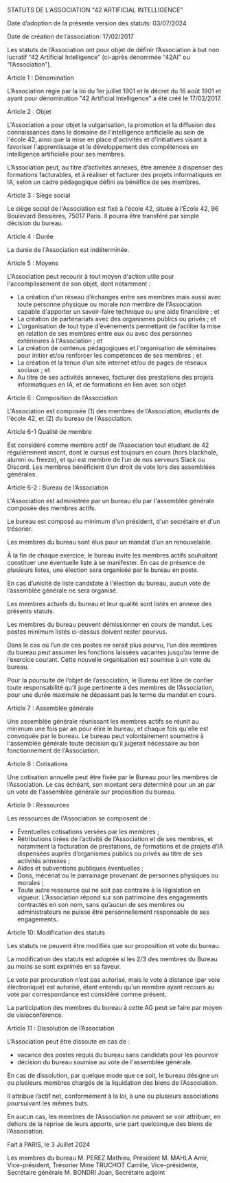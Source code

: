 STATUTS DE L'ASSOCIATION "42 ARTIFICIAL INTELLIGENCE"

Date d’adoption de la présente version des statuts: 03/07/2024

Date de création de l’association: 17/02/2017

Les statuts de l’Association ont pour objet de définir l’Association à but non lucratif
“42 Artificial Intelligence” (ci-après dénommée “42AI” ou “l’Association”).

Article 1 : Dénomination

L’Association régie par la loi du 1er juillet 1901 et le décret du 16 août 1901 et ayant
pour dénomination "42 Artificial Intelligence" a été créé le 17/02/2017.

Article 2 : Objet

L'Association a pour objet la vulgarisation, la promotion et la diffusion des
connaissances dans le domaine de l'intelligence artificielle au sein de l'école 42, ainsi
que la mise en place d'activités et d'initiatives visant à favoriser l'apprentissage et le
développement des compétences en intelligence artificielle pour ses membres.

L’Association peut, au titre d’activités annexes, être amenée à dispenser des formations
facturables, et à réaliser et facturer des projets informatiques en IA, selon un cadre
pédagogique défini au bénéfice de ses membres.

Article 3 : Siège social

Le siège social de l'Association est fixé à l'école 42, située à l’École 42, 96 Boulevard
Bessières, 75017 Paris.
Il pourra être transféré par simple décision du bureau.

Article 4 : Durée

La durée de l'Association est indéterminée.

Article 5 : Moyens

L'Association peut recourir à tout moyen d'action utile pour l'accomplissement de son
objet, dont notamment :
  - La création d'un réseau d’échanges entre ses membres mais aussi avec toute
personne physique ou morale non membre de l'Association capable d'apporter
un savoir-faire technique ou une aide financière ; et
- La création de partenariats avec des organismes publics ou privés ; et
- L'organisation de tout type d'événements permettant de faciliter la mise en
relation de ses membres entre eux ou avec des personnes extérieures à
l'Association ; et
- La création de contenus pédagogiques et l'organisation de séminaires pour initier
et/ou renforcer les compétences de ses membres ; et
- La création et la tenue d’un site internet et/ou de pages de réseaux sociaux ; et
- Au titre de ses activités annexes, facturer des prestations des projets
informatiques en IA, et de formations en lien avec son objet

Article 6 : Composition de l’Association

L'Association est composée (1) des membres de l’Association, étudiants de l'école 42, et
(2) du bureau de l'Association.

Article 6-1 Qualité de membre

Est considéré comme membre actif de l’Association tout étudiant de 42 régulièrement
inscrit, dont le cursus est toujours en cours (hors blackhole, alumni ou freeze), et qui est
membre de l’un de nos serveurs Slack ou Discord.
Les membres bénéficient d’un droit de vote lors des assemblées générales.

Article 6-2 : Bureau de l’Association

L'Association est administrée par un bureau élu par l'assemblée générale composée des
membres actifs.

Le bureau est composé au minimum d'un président, d'un secrétaire et d'un trésorier.

Les membres du bureau sont élus pour un mandat d’un an renouvelable.

À la fin de chaque exercice, le bureau invite les membres actifs souhaitant constituer
une éventuelle liste à se manifester. En cas de présence de plusieurs listes, une élection
sera organisée par le bureau en poste.

En cas d’unicité de liste candidate à l'élection du bureau, aucun vote de l’assemblée
générale ne sera organisé.

Les membres actuels du bureau et leur qualité sont listés en annexe des présents
statuts.

Les membres du bureau peuvent démissionner en cours de mandat. Les postes
minimum listés ci-dessus doivent rester pourvus.

Dans le cas où l’un de ces postes ne serait plus pourvu, l’un des membres du bureau
peut assumer les fonctions laissées vacantes jusqu’au terme de l’exercice courant.
Cette nouvelle organisation est soumise à un vote du bureau.

Pour la poursuite de l’objet de l’association, le Bureau est libre de confier toute
responsabilité qu’il juge pertinente à des membres de l’Association, pour une durée
maximale ne dépassant pas le terme du mandat en cours.

Article 7 : Assemblée générale

Une assemblée générale réunissant les membres actifs se réunit au minimum une fois
par an pour élire le bureau, et chaque fois qu'elle est convoquée par le bureau.
Le bureau peut volontairement soumettre à l'assemblée générale toute décision qu’il
jugerait nécessaire au bon fonctionnement de l'Association.

Article 8 : Cotisations

Une cotisation annuelle peut être fixée par le Bureau pour les membres de l’Association.
Le cas échéant, son montant sera déterminé pour un an par un vote de l'assemblée
générale sur proposition du bureau.

Article 9 : Ressources

Les ressources de l'Association se composent de :
- Éventuelles cotisations versées par les membres ;
- Rétributions tirées de l’activité de l’Association et de ses membres, et notamment
la facturation de prestations, de formations et de projets d’IA dispensées auprès
d’organismes publics ou privés au titre de ses activités annexes ;
- Aides et subventions publiques éventuelles ;
- Dons, mécénat ou le parrainage provenant de personnes physiques ou morales ;
- Toute autre ressource qui ne soit pas contraire à la législation en vigueur.
L’Association répond sur son patrimoine des engagements contractés en son nom, sans
qu’aucun de ses membres ou administrateurs ne puisse être personnellement
responsable de ses engagements.

Article 10: Modification des statuts

Les statuts ne peuvent être modifiés que sur proposition et vote du bureau.

La modification des statuts est adoptée si les 2/3 des membres du Bureau au moins se
sont exprimés en sa faveur.

Le vote par procuration n’est pas autorisé, mais le vote à distance (par voie
électronique) est autorisé, étant entendu qu'un membre ayant recours au vote par
correspondance est considéré comme présent.

La participation des membres du bureau à cette AG peut se faire par moyen de
visioconférence.

Article 11 : Dissolution de l’Association

L’Association peut être dissoute en cas de :
- vacance des postes requis du bureau sans candidats pour les pourvoir
- décision du bureau soumise au vote de l'assemblée générale.

En cas de dissolution, par quelque mode que ce soit, le bureau désigne un ou plusieurs
membres chargés de la liquidation des biens de l’Association.

Il attribue l’actif net, conformément à la loi, à une ou plusieurs associations poursuivant
les mêmes buts.

En aucun cas, les membres de l’Association ne peuvent se voir attribuer, en dehors de la
reprise de leurs apports, une part quelconque des biens de l’Association.

Fait à PARIS, le 3 Juillet 2024

Les membres du bureau
M. PEREZ Mathieu, Président
M. MAHLA Amir, Vice-président, Trésorier
Mme TRUCHOT Camille, Vice-présidente, Secrétaire générale
M. BONDRI Joan, Secrétaire adjoint

